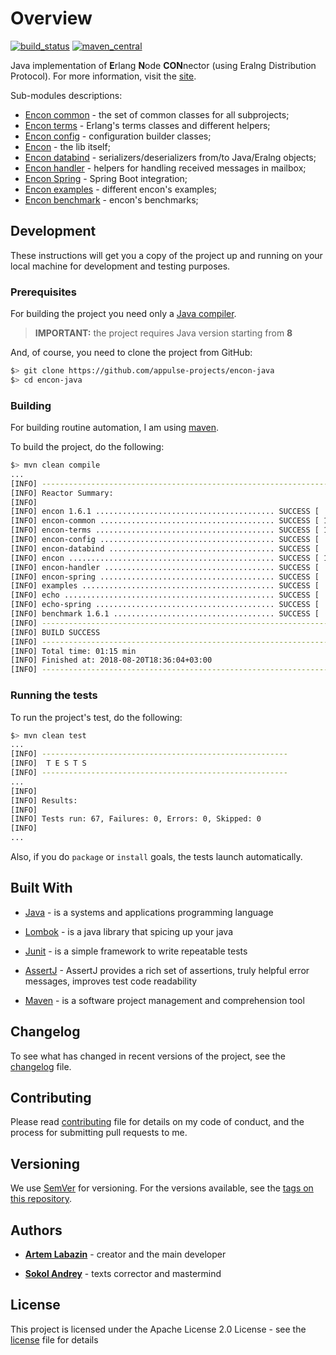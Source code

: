 # Overview

[![build_status](https://travis-ci.org/appulse-projects/encon-java.svg?branch=master)](https://travis-ci.org/appulse-projects/encon-java)
[![maven_central](https://maven-badges.herokuapp.com/maven-central/io.appulse.encon/encon/badge.svg)](https://maven-badges.herokuapp.com/maven-central/io.appulse.encon/encon)

Java implementation of **E**rlang **N**ode **CON**nector (using Eralng Distribution Protocol). For more information, visit the [site](https://appulse.io).

Sub-modules descriptions:

- [Encon common](./encon-common/README.md) - the set of common classes for all subprojects;
- [Encon terms](./encon-terms/README.md) - Erlang's terms classes and different helpers;
- [Encon config](./encon-config/README.md) - configuration builder classes;
- [Encon](./encon/README.md) - the lib itself;
- [Encon databind](./encon-databind/README.md) - serializers/deserializers from/to Java/Eralng objects;
- [Encon handler](./encon-handler/README.md) - helpers for handling received messages in mailbox;
- [Encon Spring](./encon-spring/README.md) - Spring Boot integration;
- [Encon examples](./examples/README.md) - different encon's examples;
- [Encon benchmark](./benchmark/README.md) - encon's benchmarks;

## Development

These instructions will get you a copy of the project up and running on your local machine for development and testing purposes.

### Prerequisites

For building the project you need only a [Java compiler](http://www.oracle.com/technetwork/java/javase/downloads/index.html).

> **IMPORTANT:** the project requires Java version starting from **8**

And, of course, you need to clone the project from GitHub:

```bash
$> git clone https://github.com/appulse-projects/encon-java
$> cd encon-java
```

### Building

For building routine automation, I am using [maven](https://maven.apache.org).

To build the project, do the following:

```bash
$> mvn clean compile
...
[INFO] ------------------------------------------------------------------------
[INFO] Reactor Summary:
[INFO]
[INFO] encon 1.6.1 ........................................ SUCCESS [  0.116 s]
[INFO] encon-common ....................................... SUCCESS [ 10.523 s]
[INFO] encon-terms ........................................ SUCCESS [ 10.679 s]
[INFO] encon-config ....................................... SUCCESS [  7.860 s]
[INFO] encon-databind ..................................... SUCCESS [  8.767 s]
[INFO] encon .............................................. SUCCESS [ 13.951 s]
[INFO] encon-handler ...................................... SUCCESS [  9.302 s]
[INFO] encon-spring ....................................... SUCCESS [  9.062 s]
[INFO] examples ........................................... SUCCESS [  0.003 s]
[INFO] echo ............................................... SUCCESS [  1.131 s]
[INFO] echo-spring ........................................ SUCCESS [  1.217 s]
[INFO] benchmark 1.6.1 .................................... SUCCESS [  1.659 s]
[INFO] ------------------------------------------------------------------------
[INFO] BUILD SUCCESS
[INFO] ------------------------------------------------------------------------
[INFO] Total time: 01:15 min
[INFO] Finished at: 2018-08-20T18:36:04+03:00
[INFO] ------------------------------------------------------------------------
```

### Running the tests

To run the project's test, do the following:

```bash
$> mvn clean test
...
[INFO] -------------------------------------------------------
[INFO]  T E S T S
[INFO] -------------------------------------------------------
...
[INFO]
[INFO] Results:
[INFO]
[INFO] Tests run: 67, Failures: 0, Errors: 0, Skipped: 0
[INFO]
...
```

Also, if you do `package` or `install` goals, the tests launch automatically.

## Built With

* [Java](http://www.oracle.com/technetwork/java/javase) - is a systems and applications programming language

* [Lombok](https://projectlombok.org) - is a java library that spicing up your java

* [Junit](http://junit.org/junit4/) - is a simple framework to write repeatable tests

* [AssertJ](http://joel-costigliola.github.io/assertj/) - AssertJ provides a rich set of assertions, truly helpful error messages, improves test code readability

* [Maven](https://maven.apache.org) - is a software project management and comprehension tool

## Changelog

To see what has changed in recent versions of the project, see the [changelog](./CHANGELOG.md) file.

## Contributing

Please read [contributing](./CONTRIBUTING.md) file for details on my code of conduct, and the process for submitting pull requests to me.

## Versioning

We use [SemVer](http://semver.org/) for versioning. For the versions available, see the [tags on this repository](https://github.com/appulse-projects/encon-java/tags).

## Authors

* **[Artem Labazin](https://github.com/xxlabaza)** - creator and the main developer

* **[Sokol Andrey](https://github.com/SokolAndrey)** - texts corrector and mastermind

## License

This project is licensed under the Apache License 2.0 License - see the [license](./LICENSE) file for details
